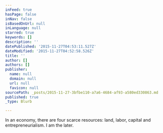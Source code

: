 ```yaml
---
inFeed: true
hasPage: false
inNav: false
isBasedOnUrl: null
inLanguage: null
starred: true
keywords: []
description: ''
datePublished: '2015-11-27T04:53:11.527Z'
dateModified: '2015-11-27T04:52:58.526Z'
title: ''
author: []
authors: []
publisher:
  name: null
  domain: null
  url: null
  favicon: null
sourcePath: _posts/2015-11-27-3bfbe110-a7a6-4684-af93-a580ed330863.md
published: true
_type: Blurb

---
```

In an economy, there are four scarce resources: land, labor, capital and entrepreneurialism. I am the later.